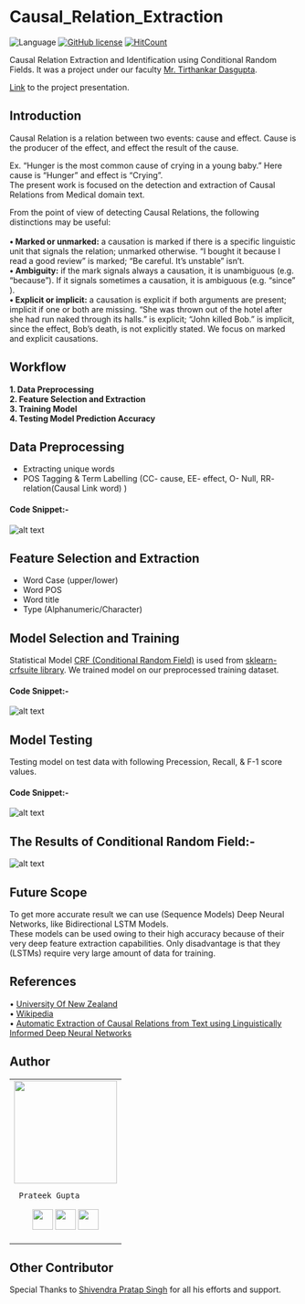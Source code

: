 # Causal_Relation_Extraction

![Language](https://img.shields.io/badge/Language-Python3-blue.svg) [![GitHub license](https://img.shields.io/github/license/prateekguptaiiitk/Causal_Relation_Extraction.svg)](https://github.com/prateekguptaiiitk/Causal_Relation_Extraction/blob/master/LICENSE) [![HitCount](http://hits.dwyl.io/{prateekguptaiiitk}/{Causal_Relation_Extraction}.svg)](http://hits.dwyl.io/{prateekguptaiiitk}/{Causal_Relation_Extraction})


Causal Relation Extraction and Identification using Conditional Random Fields. It was a project under our faculty [Mr. Tirthankar Dasgupta](https://www.linkedin.com/in/tirthankar-dasgupta-89b0551/).

[Link](https://docs.google.com/presentation/d/1YaRbxTpHDO4jnRgMU_OG_1xm6cr_gTgt_8riPPF3dr8/edit?usp=sharing) to the project presentation.

## Introduction

Causal Relation is a relation between two events: cause and effect. Cause is the producer of the effect, and effect the result of the cause. </br>

Ex.  “Hunger is the most common cause of crying in a young baby.” Here cause is “Hunger” and effect is “Crying”.</br>
The present work is focused on the detection and extraction of Causal Relations from Medical domain text.</br>

From the point of view of detecting Causal Relations, the following distinctions may be useful:</br>
</br>
 **• Marked or unmarked:** a causation is marked if there is a specific linguistic unit that signals the relation; unmarked otherwise. “I bought it because I read a good review” is marked; “Be careful. It’s unstable” isn’t.</br>
 **• Ambiguity:** if the mark signals always a causation, it is unambiguous (e.g. “because”). If it signals sometimes a causation, it is ambiguous (e.g. “since” ). </br>
**• Explicit or implicit:** a causation is explicit if both arguments are present; implicit if one or both are missing. “She was thrown out of the hotel after she had run naked through its halls.” is explicit; “John killed Bob.” is implicit, since the effect, Bob’s death, is not explicitly stated. We focus on marked and explicit causations.</br>

## Workflow

**1. Data Preprocessing** </br>
**2. Feature Selection and Extraction** </br>
**3. Training Model** </br>
**4. Testing Model Prediction Accuracy** </br>

## Data Preprocessing

<ul>
  <li>Extracting unique words</li>
  <li>POS Tagging & Term Labelling (CC- cause, EE- effect, O- Null, RR- relation(Causal Link word) )</li>
</ul>

#### Code Snippet:-
![alt text](https://github.com/prateekguptaiiitk/Causal_Relation_Extraction/blob/master/preprocessing.png)

## Feature Selection and Extraction

<ul>
  <li>Word Case (upper/lower)</li>
  <li>Word POS</li>
  <li>Word title</li>
  <li>Type (Alphanumeric/Character)</li>
</ul>

## Model Selection and Training

Statistical Model [CRF (Conditional Random Field)](https://en.wikipedia.org/wiki/Conditional_random_field) is used from [sklearn-crfsuite library](https://sklearn-crfsuite.readthedocs.io/en/latest/). We trained model on our preprocessed training dataset.

#### Code Snippet:-
![alt text](https://github.com/prateekguptaiiitk/Causal_Relation_Extraction/blob/master/crf.png)

## Model Testing

Testing model on test data with following Precession, Recall, & F-1 score values. 		

#### Code Snippet:-
![alt text](https://github.com/prateekguptaiiitk/Causal_Relation_Extraction/blob/master/modelTesting.png)

## The Results of Conditional Random Field:-

![alt text](https://github.com/prateekguptaiiitk/Causal_Relation_Extraction/blob/master/results.png)

## Future Scope

To get more accurate result we can use (Sequence Models) Deep Neural Networks, like Bidirectional LSTM Models. </br>
These models can be used owing to their high accuracy because of their very deep feature extraction capabilities. Only disadvantage is that they (LSTMs) require very large amount of data for training. </br>

## References 

• [University Of New Zealand](http://www-ist.massey.ac.nz/dstirlin/CAST/CAST/Hcausal/causal_c2.html) </br>
• [Wikipedia](https://en.wikipedia.org/wiki/Conditional_random_field) </br>
• [Automatic Extraction of Causal Relations from Text using Linguistically
    Informed Deep Neural Networks](https://www.aclweb.org/anthology/W18-5035) </br>
    
## Author

<table>
<tr>
<td>
     <img src="https://avatars2.githubusercontent.com/u/29523950?s=400&u=878e242ca2c624eb45a62bf62ae580a370b7a0ae&v=4" width="180"/>
     
     Prateek Gupta

<p align="center">
<a href = "https://github.com/prateekguptaiiitk"><img src = "http://www.iconninja.com/files/241/825/211/round-collaboration-social-github-code-circle-network-icon.svg" width="36" height = "36"/></a>
<a href = "https://twitter.com/prateek_gupta21"><img src = "https://www.shareicon.net/download/2016/07/06/107115_media.svg" width="36" height="36"/></a>
<a href = "https://www.linkedin.com/in/prateekjpg/"><img src = "http://www.iconninja.com/files/863/607/751/network-linkedin-social-connection-circular-circle-media-icon.svg" width="36" height="36"/></a>
</p>
</td>
</tr> 
  </table>
    
## Other Contributor

Special Thanks to [Shivendra Pratap Singh](https://github.com/shivendrapratap2) for all his efforts and support.

